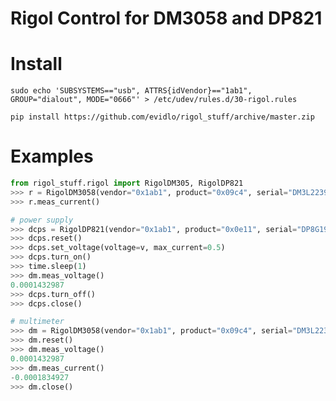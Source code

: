 # Rigol Control for DM3058 and DP821

# Install

    sudo echo 'SUBSYSTEMS=="usb", ATTRS{idVendor}=="1ab1", GROUP="dialout", MODE="0666"' > /etc/udev/rules.d/30-rigol.rules

    pip install https://github.com/evidlo/rigol_stuff/archive/master.zip
    
# Examples

``` python
from rigol_stuff.rigol import RigolDM305, RigolDP821
>>> r = RigolDM3058(vendor="0x1ab1", product="0x09c4", serial="DM3L223900431")
>>> r.meas_current()
```

``` python
# power supply
>>> dcps = RigolDP821(vendor="0x1ab1", product="0x0e11", serial="DP8G194400109")
>>> dcps.reset()
>>> dcps.set_voltage(voltage=v, max_current=0.5)
>>> dcps.turn_on()
>>> time.sleep(1)
>>> dm.meas_voltage()
0.0001432987
>>> dcps.turn_off()
>>> dcps.close()

# multimeter
>>> dm = RigolDM3058(vendor="0x1ab1", product="0x09c4", serial="DM3L223900431", debug=True)
>>> dm.reset()
>>> dm.meas_voltage()
0.0001432987
>>> dm.meas_current()
-0.0001834927
>>> dm.close()
```
